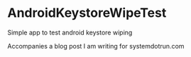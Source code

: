 # AndroidKeystoreWipeTest
Simple app to test android keystore wiping

Accompanies a blog post I am writing for systemdotrun.com
